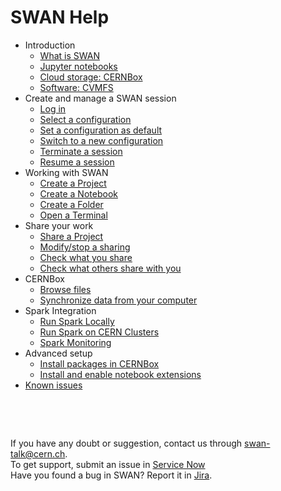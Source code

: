 # SWAN Help

* Introduction
    * [What is SWAN](intro/what_is.md)
    * [Jupyter notebooks](intro/jupyter.md)
    * [Cloud storage: CERNBox](intro/cernbox.md)
    * [Software: CVMFS](intro/cvmfs.md)
* Create and manage a SWAN session
    * [Log in](session/login.md)
    * [Select a configuration](session/select.md)
    * [Set a configuration as default](session/set_default.md)
    * [Switch to a new configuration](session/switch.md)
    * [Terminate a session](session/terminate.md)
    * [Resume a session](session/resume.md)
* Working with SWAN
    * [Create a Project](swan/create_proj.md)
    * [Create a Notebook](swan/create_notebook.md)
    * [Create a Folder](swan/create_folder.md)
    * [Open a Terminal](swan/open_terminal.md)
* Share your work
    * [Share a Project](share/how_to.md)
    * [Modify/stop a sharing](share/modify.md)
    * [Check what you share](share/being_shared.md)
    * [Check what others share with you](share/shared_with_me.md)
* CERNBox
    * [Browse files](cernbox/browse.md)
    * [Synchronize data from your computer](cernbox/sync_files.md)
* Spark Integration
    * [Run Spark Locally](spark/local.md)
    * [Run Spark on CERN Clusters](spark/clusters.md)
    * [Spark Monitoring](spark/monitoring.md)
* Advanced setup
    * [Install packages in CERNBox](advanced/install_packages.md)
    * [Install and enable notebook extensions](advanced/enable_extensions.md)
* [Known issues](issues.md)

&nbsp;

&nbsp;

If you have any doubt or suggestion, contact us through [swan-talk@cern.ch](mailto:swan-talk@cern.ch).
<br>To get support, submit an issue in [Service Now](https://cern.service-now.com/service-portal/function.do?name=swan)
<br>Have you found a bug in SWAN? Report it in [Jira](https://its.cern.ch/jira/browse/UCA).